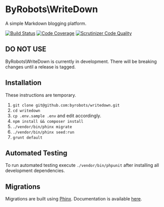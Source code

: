 # ByRobots\WriteDown
A simple Markdown blogging platform.

[![Build Status](https://travis-ci.org/byrobots/writedown-core.svg?branch=master)](https://travis-ci.org/byrobots/writedown-core)
[![Code Coverage](https://scrutinizer-ci.com/g/byrobots/writedown-core/badges/coverage.png?b=master)](https://scrutinizer-ci.com/g/byrobots/writedown-core/?branch=master)
[![Scrutinizer Code Quality](https://scrutinizer-ci.com/g/byrobots/writedown-core/badges/quality-score.png?b=master)](https://scrutinizer-ci.com/g/byrobots/writedown-core/?branch=master)

## DO NOT USE
ByRobots\WriteDown is currently in development. There will be breaking changes until a
release is tagged.

## Installation
These instructions are temporary.

1. `git clone git@github.com:byrobots/writedown.git`
2. `cd writedown`
3. `cp .env.sample .env` and edit accordingly.
4. `npm install && composer install`
5. `./vendor/bin/phinx migrate`
6. `./vendor/bin/phinx seed:run`
7. `grunt default`

## Automated Testing
To run automated testing execute `./vendor/bin/phpunit` after installing all
development dependencies.

## Migrations
Migrations are built using [Phinx](https://phinx.org/). Documentation is
available [here](http://docs.phinx.org/en/latest/index.html).


